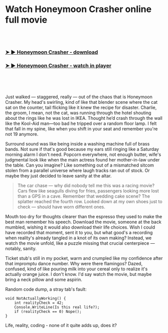 <h1>Watch Honeymoon Crasher online full movie</h1>


<br><br>

<h3><a href="https://Patricks-trojredlaten1987.github.io/itjlnpnhpf/">➤ ► Honeymoon Crasher - download</a></h3> 
<h3><a href="https://Patricks-trojredlaten1987.github.io/itjlnpnhpf/">➤ ► Honeymoon Crasher - watch in player</a></h3>


<br><br><br>


Just walked — staggered, really — out of the chaos that is Honeymoon Crasher. My head's swirling, kind of like that blender scene where the cat sat on the counter, tail flicking like it knew the recipe for disaster. Charlie, the groom, I mean, not the cat, was running through the hotel shouting about the rings like he was lost in IKEA. Thought he’d crash through the wall like the Kool-Aid man—too bad he tripped over a random floor lamp. I felt that fall in my spine, like when you shift in your seat and remember you're not 19 anymore.

Surround sound was like being inside a washing machine full of brass bands. Not sure if that's good because my ears still ringing like a Saturday morning alarm I don't need. Popcorn everywhere, not enough butter, wife's judgmental look like when the main actress found her mother-in-law under the table. Can you imagine? Like something out of a mismatched sitcom stolen from a parallel universe where laugh tracks ran out of stock. Or maybe they just decided to leave sanity at the altar.

> The car chase — why did nobody tell me this was a racing movie? Cars flew like seagulls diving for fries, passengers looking more lost than a GPS in a cave. Remember that wedding cake scene? The splatter reached the fourth row. Looked down at my own shoes just to check — should have worn different ones.

Mouth too dry for thoughts clearer than the espresso they used to make the best man remember his speech. Download the movie, someone at the back mumbled, wishing it would also download their life choices. Wish I could have recorded that moment, sent it to you, but what good's a recording when reality's already tangled in a knot of its own making? Instead, we watch the movie unfold, like a puzzle missing that crucial centerpiece — notably, sanity.

Ticket stub's still in my pocket, warm and crumpled like my confidence after that impromptu dance number. Why were there flamingos? Dazed, confused, kind of like pouring milk into your cereal only to realize it's actually orange juice. I don't know. I'd say watch the movie, but maybe bring a neck pillow and some aspirin.

Random code dump, a stray tab's fault:
```
void NotActuallyWorking() {
    int realityCheck = 42;
    Console.WriteLine(Is this real life?);
    if (realityCheck == 0) Nope();
}
```
Life, reality, coding - none of it quite adds up, does it?
